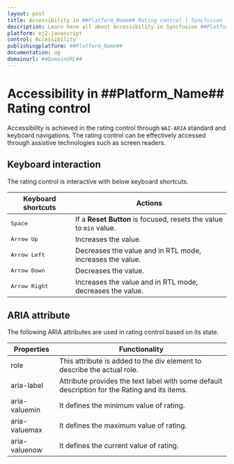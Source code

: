 ```yaml
---
layout: post
title: Accessibility in ##Platform_Name## Rating control | Syncfusion
description: Learn here all about Accessibility in Syncfusion ##Platform_Name## Rating control of Syncfusion Essential JS 2 and more.
platform: ej2-javascript
control: Accessibility 
publishingplatform: ##Platform_Name##
documentation: ug
domainurl: ##DomainURL##
---
```


# Accessibility in ##Platform_Name## Rating control

Accessibility is achieved in the rating control through `WAI-ARIA` standard and keyboard navigations. The rating control can be effectively accessed through assistive technologies such as screen readers.

## Keyboard interaction

The rating control is interactive with below keyboard shortcuts.

| Keyboard shortcuts | Actions |
|------------|-------------------|
| <kbd>Space</kbd> | If a **Reset Button** is focused, resets the value to `min` value. |
| <kbd>Arrow Up</kbd> | Increases the value. |
| <kbd>Arrow Left</kbd> | Decreases the value and in RTL mode, increases the value. |
| <kbd>Arrow Down</kbd> | Decreases the value. |
| <kbd>Arrow Right</kbd> | Increases the value and in RTL mode, decreases the value. |

## ARIA attribute

The following ARIA attributes are used in rating control based on its state.

| Properties | Functionality |
| ------------ | ----------------------- |
| role | This attribute is added to the div element to describe the actual role. |
| aria-label | Attribute provides the text label with some default description for the Rating and its items. |
| aria-valuemin | It defines the minimum value of rating. |
| aria-valuemax | It defines the maximum value of rating. |
| aria-valuenow | It defines the current value of rating. |